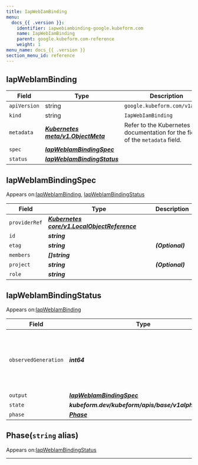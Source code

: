 ```yaml
---
title: IapWebIamBinding
menu:
  docs_{{ .version }}:
    identifier: iapwebiambinding-google.kubeform.com
    name: IapWebIamBinding
    parent: google.kubeform.com-reference
    weight: 1
menu_name: docs_{{ .version }}
section_menu_id: reference
---
```


## IapWebIamBinding
| Field | Type | Description |
| ------ | ----- | ----------- |
| `apiVersion` | string | `google.kubeform.com/v1alpha1` |
|    `kind` | string | `IapWebIamBinding` |
| `metadata` | ***[Kubernetes meta/v1.ObjectMeta](https://v1-18.docs.kubernetes.io/docs/reference/generated/kubernetes-api/v1.18/#objectmeta-v1-meta)***|Refer to the Kubernetes API documentation for the fields of the `metadata` field.|
| `spec` | ***[IapWebIamBindingSpec](#iapwebiambindingspec)***||
| `status` | ***[IapWebIamBindingStatus](#iapwebiambindingstatus)***||
## IapWebIamBindingSpec

Appears on:[IapWebIamBinding](#iapwebiambinding), [IapWebIamBindingStatus](#iapwebiambindingstatus)

| Field | Type | Description |
| ------ | ----- | ----------- |
| `providerRef` | ***[Kubernetes core/v1.LocalObjectReference](https://v1-18.docs.kubernetes.io/docs/reference/generated/kubernetes-api/v1.18/#localobjectreference-v1-core)***||
| `id` | ***string***||
| `etag` | ***string***| ***(Optional)*** |
| `members` | ***[]string***||
| `project` | ***string***| ***(Optional)*** |
| `role` | ***string***||
## IapWebIamBindingStatus

Appears on:[IapWebIamBinding](#iapwebiambinding)

| Field | Type | Description |
| ------ | ----- | ----------- |
| `observedGeneration` | ***int64***| ***(Optional)*** Resource generation, which is updated on mutation by the API Server.|
| `output` | ***[IapWebIamBindingSpec](#iapwebiambindingspec)***| ***(Optional)*** |
| `state` | ***kubeform.dev/kubeform/apis/base/v1alpha1.State***| ***(Optional)*** |
| `phase` | ***[Phase](#phase)***| ***(Optional)*** |
## Phase(`string` alias)

Appears on:[IapWebIamBindingStatus](#iapwebiambindingstatus)

---
